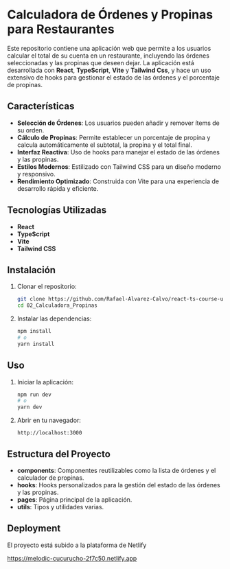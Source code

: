 # Calculadora de Órdenes y Propinas para Restaurantes

Este repositorio contiene una aplicación web que permite a los usuarios calcular el total de su cuenta en un restaurante, incluyendo las órdenes seleccionadas y las propinas que deseen dejar. La aplicación está desarrollada con **React**, **TypeScript**, **Vite** y **Tailwind Css**, y hace un uso extensivo de hooks para gestionar el estado de las órdenes y el porcentaje de propinas.

## Características

- **Selección de Órdenes**: Los usuarios pueden añadir y remover ítems de su orden.
- **Cálculo de Propinas**: Permite establecer un porcentaje de propina y calcula automáticamente el subtotal, la propina y el total final.
- **Interfaz Reactiva**: Uso de hooks para manejar el estado de las órdenes y las propinas.
- **Estilos Modernos**: Estilizado con Tailwind CSS para un diseño moderno y responsivo.
- **Rendimiento Optimizado**: Construida con Vite para una experiencia de desarrollo rápida y eficiente.

## Tecnologías Utilizadas

- **React**
- **TypeScript**
- **Vite**
- **Tailwind CSS**

## Instalación

1. Clonar el repositorio:
    ```bash
    git clone https://github.com/Rafael-Alvarez-Calvo/react-ts-course-udemy.git
    cd 02_Calculadora_Propinas
    ```

2. Instalar las dependencias:
    ```bash
    npm install
    # o
    yarn install
    ```

## Uso

1. Iniciar la aplicación:
    ```bash
    npm run dev
    # o
    yarn dev
    ```

2. Abrir en tu navegador:
    ```
    http://localhost:3000
    ```

## Estructura del Proyecto

- **components**: Componentes reutilizables como la lista de órdenes y el calculador de propinas.
- **hooks**: Hooks personalizados para la gestión del estado de las órdenes y las propinas.
- **pages**: Página principal de la aplicación.
- **utils**: Tipos y utilidades varias.

## Deployment

El proyecto está subido a la plataforma de Netlify

https://melodic-cucurucho-2f7c50.netlify.app

